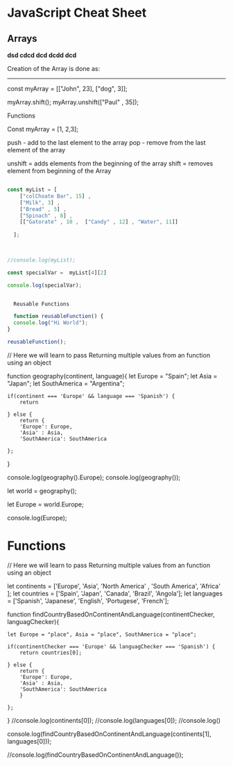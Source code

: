 # JavaScript Cheat Sheet 

## Arrays 



**dsd cdcd dcd dcdd dcd**

Creation of the Array is done as: 

***
const myArray = [["John", 23], ["dog", 3]];

myArray.shift();
myArray.unshift(["Paul" , 35]); 




Functions

Const myArray = [1, 2,3]; 

push - add to the last element to the array 
pop  - remove from the last element of the array 
 

unshift = adds elements from the beginning of the array 
shift  =  removes element from beginning of the Array 

``` javascript 

const myList = [
    ["colChoate Bar", 15] ,
    ["Milk", 3] ,
    ["Bread" , 5] ,
    ["Spinach" , 8] ,
    [["Gatorate" , 10 ,  ["Candy" , 12] , "Water", 11]]
  
  ];
  
  ```
  ```javascript

  //console.log(myList); 
  
  const specialVar =  myList[4][2]
  
  console.log(specialVar); 

```
``` javascript 

  Reusable Functions 

  function reusableFunction() { 
  console.log("Hi World"); 
}

reusableFunction(); 


```


// Here we will learn to pass Returning multiple values from an function using an object



function geography(continent, language){ 
    let Europe = "Spain"; 
    let Asia = "Japan";
    let SouthAmerica = "Argentina"; 

    if(continent === 'Europe' && language === 'Spanish') {
        return 
    
    } else { 
        return {
        'Europe': Europe, 
        'Asia' : Asia, 
        'SouthAmerica': SouthAmerica

    };
}

console.log(geography().Europe); 
console.log(geography()); 

let world = geography(); 

let Europe = world.Europe; 

console.log(Europe);




# Functions 

// Here we will learn to pass Returning multiple values from an function using an object

let continents = ['Europe', 'Asia', 'North America' , 'South America', 'Africa' ]; 
let countries = ['Spain', 'Japan', 'Canada', 'Brazil', 'Angola'];
let languages = ['Spanish', 'Japanese', 'English', 'Portugese', 'French']; 



function findCountryBasedOnContinentAndLanguage(continentChecker, languagChecker){ 

    let Europe = "place", Asia = "place", SouthAmerica = "place"; 

    if(continentChecker === 'Europe' && languagChecker === 'Spanish') {
        return countries[0];
    
    } else { 
        return {
        'Europe': Europe, 
        'Asia' : Asia, 
        'SouthAmerica': SouthAmerica
        }

    };

}
//console.log(continents[0]); 
//console.log(languages[0]); 
//console.log()

console.log(findCountryBasedOnContinentAndLanguage(continents[1], languages[0])); 

//console.log(findCountryBasedOnContinentAndLanguage());
